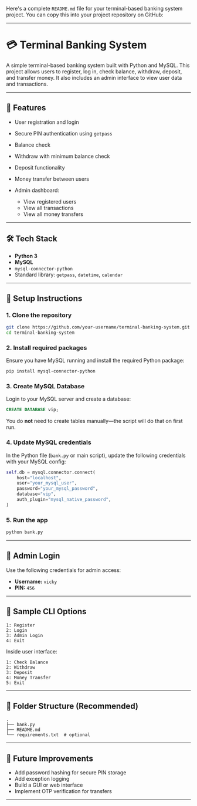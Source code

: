 Here's a complete `README.md` file for your terminal-based banking system project. You can copy this into your project repository on GitHub:

---

# 💳 Terminal Banking System

A simple terminal-based banking system built with Python and MySQL. This project allows users to register, log in, check balance, withdraw, deposit, and transfer money. It also includes an admin interface to view user data and transactions.

---

## 📌 Features

* User registration and login
* Secure PIN authentication using `getpass`
* Balance check
* Withdraw with minimum balance check
* Deposit functionality
* Money transfer between users
* Admin dashboard:

  * View registered users
  * View all transactions
  * View all money transfers

---

## 🛠️ Tech Stack

* **Python 3**
* **MySQL**
* `mysql-connector-python`
* Standard library: `getpass`, `datetime`, `calendar`

---

## 🔧 Setup Instructions

### 1. Clone the repository

```bash
git clone https://github.com/your-username/terminal-banking-system.git
cd terminal-banking-system
```

### 2. Install required packages

Ensure you have MySQL running and install the required Python package:

```bash
pip install mysql-connector-python
```

### 3. Create MySQL Database

Login to your MySQL server and create a database:

```sql
CREATE DATABASE vip;
```

You do **not** need to create tables manually—the script will do that on first run.

### 4. Update MySQL credentials

In the Python file (`bank.py` or main script), update the following credentials with your MySQL config:

```python
self.db = mysql.connector.connect(
    host="localhost",
    user="your_mysql_user",
    password="your_mysql_password",
    database="vip",
    auth_plugin="mysql_native_password",
)
```

### 5. Run the app

```bash
python bank.py
```

---

## 🔐 Admin Login

Use the following credentials for admin access:

* **Username:** `vicky`
* **PIN:** `456`

---

## 🧪 Sample CLI Options

```text
1: Register
2: Login
3: Admin Login
4: Exit
```

Inside user interface:

```text
1: Check Balance
2: Withdraw
3: Deposit
4: Money Transfer
5: Exit
```

---

## 📁 Folder Structure (Recommended)

```
.
├── bank.py
├── README.md
└── requirements.txt  # optional
```

---

## 📝 Future Improvements

* Add password hashing for secure PIN storage
* Add exception logging
* Build a GUI or web interface
* Implement OTP verification for transfers

---
